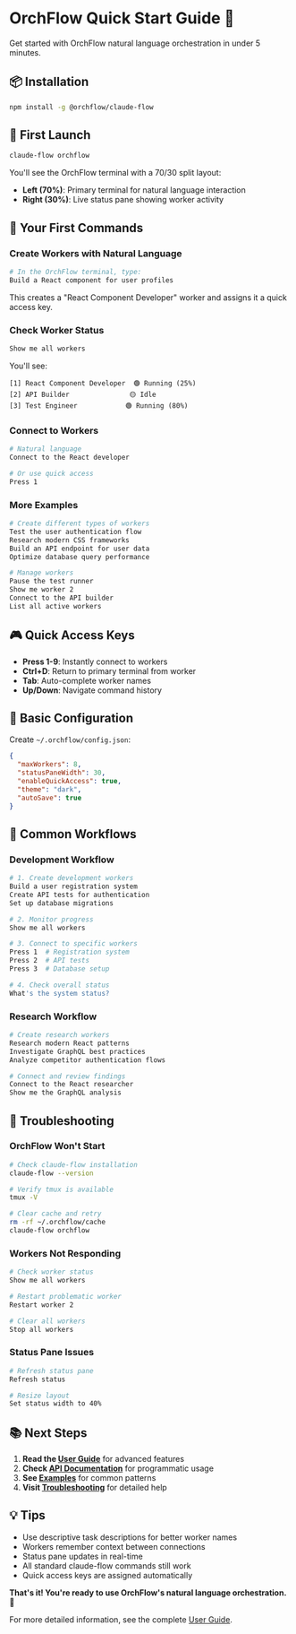 # OrchFlow Quick Start Guide 🚀

Get started with OrchFlow natural language orchestration in under 5 minutes.

## 📦 Installation

```bash
npm install -g @orchflow/claude-flow
```

## 🎯 First Launch

```bash
claude-flow orchflow
```

You'll see the OrchFlow terminal with a 70/30 split layout:
- **Left (70%)**: Primary terminal for natural language interaction
- **Right (30%)**: Live status pane showing worker activity

## 💬 Your First Commands

### Create Workers with Natural Language

```bash
# In the OrchFlow terminal, type:
Build a React component for user profiles
```

This creates a "React Component Developer" worker and assigns it a quick access key.

### Check Worker Status

```bash
Show me all workers
```

You'll see:
```
[1] React Component Developer  🟢 Running (25%)
[2] API Builder               🟡 Idle
[3] Test Engineer            🟢 Running (80%)
```

### Connect to Workers

```bash
# Natural language
Connect to the React developer

# Or use quick access
Press 1
```

### More Examples

```bash
# Create different types of workers
Test the user authentication flow
Research modern CSS frameworks
Build an API endpoint for user data
Optimize database query performance

# Manage workers
Pause the test runner
Show me worker 2
Connect to the API builder
List all active workers
```

## 🎮 Quick Access Keys

- **Press 1-9**: Instantly connect to workers
- **Ctrl+D**: Return to primary terminal from worker
- **Tab**: Auto-complete worker names
- **Up/Down**: Navigate command history

## 🔧 Basic Configuration

Create `~/.orchflow/config.json`:

```json
{
  "maxWorkers": 8,
  "statusPaneWidth": 30,
  "enableQuickAccess": true,
  "theme": "dark",
  "autoSave": true
}
```

## 🎯 Common Workflows

### Development Workflow

```bash
# 1. Create development workers
Build a user registration system
Create API tests for authentication
Set up database migrations

# 2. Monitor progress
Show me all workers

# 3. Connect to specific workers
Press 1  # Registration system
Press 2  # API tests
Press 3  # Database setup

# 4. Check overall status
What's the system status?
```

### Research Workflow

```bash
# Create research workers
Research modern React patterns
Investigate GraphQL best practices
Analyze competitor authentication flows

# Connect and review findings
Connect to the React researcher
Show me the GraphQL analysis
```

## 🚨 Troubleshooting

### OrchFlow Won't Start

```bash
# Check claude-flow installation
claude-flow --version

# Verify tmux is available
tmux -V

# Clear cache and retry
rm -rf ~/.orchflow/cache
claude-flow orchflow
```

### Workers Not Responding

```bash
# Check worker status
Show me all workers

# Restart problematic worker
Restart worker 2

# Clear all workers
Stop all workers
```

### Status Pane Issues

```bash
# Refresh status pane
Refresh status

# Resize layout
Set status width to 40%
```

## 📚 Next Steps

1. **Read the [User Guide](USER_GUIDE.md)** for advanced features
2. **Check [API Documentation](API.md)** for programmatic usage  
3. **See [Examples](EXAMPLES.md)** for common patterns
4. **Visit [Troubleshooting](TROUBLESHOOTING.md)** for detailed help

## 💡 Tips

- Use descriptive task descriptions for better worker names
- Workers remember context between connections
- Status pane updates in real-time
- All standard claude-flow commands still work
- Quick access keys are assigned automatically

**That's it! You're ready to use OrchFlow's natural language orchestration.** 🎉

For more detailed information, see the complete [User Guide](USER_GUIDE.md).